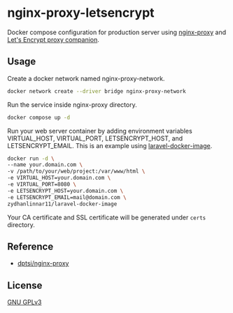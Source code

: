 # nginx-proxy-letsencrypt

Docker compose configuration for production server using [nginx-proxy](https://github.com/nginx-proxy/nginx-proxy) and [Let's Encrypt proxy companion](https://github.com/nginx-proxy/acme-companion).

## Usage

Create a docker network named nginx-proxy-network.

```bash
docker network create --driver bridge nginx-proxy-network
```

Run the service inside nginx-proxy directory.

```bash
docker compose up -d
```

Run your web server container by adding environment variables VIRTUAL_HOST, VIRTUAL_PORT, LETSENCRYPT_HOST, and LETSENCRYPT_EMAIL. This is an example using [laravel-docker-image](https://github.com/zydhanlinnar11/laravel-docker-image).

```bash
docker run -d \
--name your.domain.com \
-v /path/to/your/web/project:/var/www/html \
-e VIRTUAL_HOST=your.domain.com \
-e VIRTUAL_PORT=8080 \
-e LETSENCRYPT_HOST=your.domain.com \
-e LETSENCRYPT_EMAIL=mail@domain.com \
zydhanlinnar11/laravel-docker-image
```

Your CA certificate and SSL certificate will be generated under `certs` directory.

## Reference

- [dptsi/nginx-proxy](https://github.com/dptsi/nginx-proxy)

## License

[GNU GPLv3](https://choosealicense.com/licenses/gpl-3.0/)
